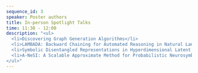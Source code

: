 ```yaml
---
sequence_id: 3
speaker: Poster authors
title: In-person Spotlight Talks
time: 11:30 - 12:00
description: "<ul>
  <li>Discovering Graph Generation Algorithms</li>
  <li>LAMBADA: Backward Chaining for Automated Reasoning in Natural Language</li>
  <li>Symbolic Disentangled Representations in Hyperdimensional Latent Space</li>
  <li>A-NeSI: A Scalable Approximate Method for Probabilistic Neurosymbolic Inference</li>
</ul>"
---
```

